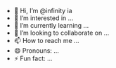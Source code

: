 - 👋 Hi, I’m @infinity ia
- 👀 I’m interested in ...
- 🌱 I’m currently learning ...
- 💞️ I’m looking to collaborate on ...
- 📫 How to reach me ...
- 😄 Pronouns: ...
- ⚡ Fun fact: ...

<!---
nectarazulecotours/nectarazulecotours is a ✨ special ✨ repository because its `README.md` (this file) appears on your GitHub profile.
You can click the Preview link to take a look at your changes.
--->
